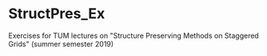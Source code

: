 # StructPres_Ex
Exercises for TUM lectures on "Structure Preserving Methods on Staggered Grids" (summer semester 2019)
